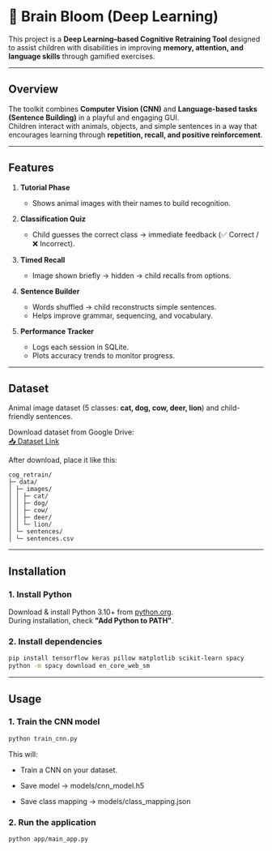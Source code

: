 # 🐾 Brain Bloom (Deep Learning)

This project is a **Deep Learning–based Cognitive Retraining Tool** designed to assist children with disabilities in improving **memory, attention, and language skills** through gamified exercises.

---

##  Overview
The toolkit combines **Computer Vision (CNN)** and **Language-based tasks (Sentence Building)** in a playful and engaging GUI.  
Children interact with animals, objects, and simple sentences in a way that encourages learning through **repetition, recall, and positive reinforcement**.

---

##  Features
1. **Tutorial Phase**  
   - Shows animal images with their names to build recognition.

2. **Classification Quiz**  
   - Child guesses the correct class → immediate feedback (✅ Correct / ❌ Incorrect).

3. **Timed Recall**  
   - Image shown briefly → hidden → child recalls from options.

4. **Sentence Builder**  
   - Words shuffled → child reconstructs simple sentences.  
   - Helps improve grammar, sequencing, and vocabulary.

5. **Performance Tracker**  
   - Logs each session in SQLite.  
   - Plots accuracy trends to monitor progress.

---

## Dataset
Animal image dataset (5 classes: **cat, dog, cow, deer, lion**) and child-friendly sentences.

Download dataset from Google Drive:  
[📥 Dataset Link](https://drive.google.com/drive/folders/1h53dtNDbMotvzJFER9fXXNDePuFhFU1b?usp=sharing )  

After download, place it like this:
```
cog_retrain/
├─ data/
│ ├─ images/
│ │ ├─ cat/
│ │ ├─ dog/
│ │ ├─ cow/
│ │ ├─ deer/
│ │ └─ lion/
│ └─ sentences/
│ └─ sentences.csv
```

---

## Installation

### 1. Install Python
Download & install Python 3.10+ from [python.org](https://www.python.org/downloads/).  
During installation, check **"Add Python to PATH"**.

### 2. Install dependencies
```bash
pip install tensorflow keras pillow matplotlib scikit-learn spacy
python -m spacy download en_core_web_sm
```

---

## Usage

### 1. Train the CNN model
```bash
python train_cnn.py
```
This will:

- Train a CNN on your dataset.

- Save model → models/cnn_model.h5

- Save class mapping → models/class_mapping.json

### 2. Run the application
```bash
python app/main_app.py
```
